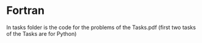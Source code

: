 # Fortran

In tasks folder is the code for the problems of the Tasks.pdf
(first two tasks of the Tasks are for Python)